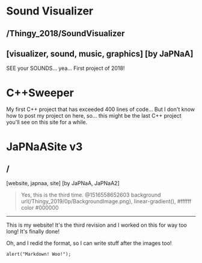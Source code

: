 # Sound Visualizer
/Thingy_2018/SoundVisualizer
---
[visualizer, sound, music, graphics]
[by JaPNaA]
---
SEE your SOUNDS... yea... First project of 2018!

<!img src="/Thingy_2018/0p/soundVisualizer.png" --"Dots and circles">

<!view-project>



# C++Sweeper

My first C++ project that has exceeded 400 lines of code... But I don't know how to post my project on here, so... this might be the last C++ project you'll see on this site for a while.


# JaPNaASite v3
/
---
[website, japnaa, site] [by JaPNaA, JaPNaA2]
> Yes, this is the third time.
@1516558652603
background url(/Thingy_2019/0p/BackgroundImage.png), linear-gradient(), #ffffff
color #000000
---

This is my website! It's the third revision and I worked on this for way too long! It's finally done!

<!img src="/Thingy_2019/0p/JaPNaASitev3.png" --"Here's a screenshot!">
<!img src="/Thingy_2019/0p/JaPNaASitev3_1.png" --"Here's a screenshot of this page">
<!img src="/Thingy_2019/0p/JaPNaASitev3_2.png" --"Inception!">

Oh, and I redid the format, so I can write stuff after the images too!

```
alert("Markdown! Woo!");
```

<!view-project>